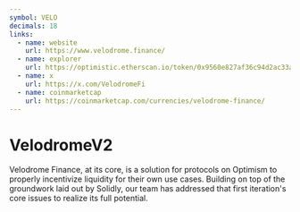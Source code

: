 ```yaml
---
symbol: VELO
decimals: 18
links:
  - name: website
    url: https://www.velodrome.finance/
  - name: explorer
    url: https://optimistic.etherscan.io/token/0x9560e827af36c94d2ac33a39bce1fe78631088db
  - name: x
    url: https://x.com/VelodromeFi
  - name: coinmarketcap
    url: https://coinmarketcap.com/currencies/velodrome-finance/
---
```


# VelodromeV2

Velodrome Finance, at its core, is a solution for protocols on Optimism to properly incentivize liquidity for their own use cases. Building on top of the groundwork laid out by Solidly, our team has addressed that first iteration's core issues to realize its full potential.
